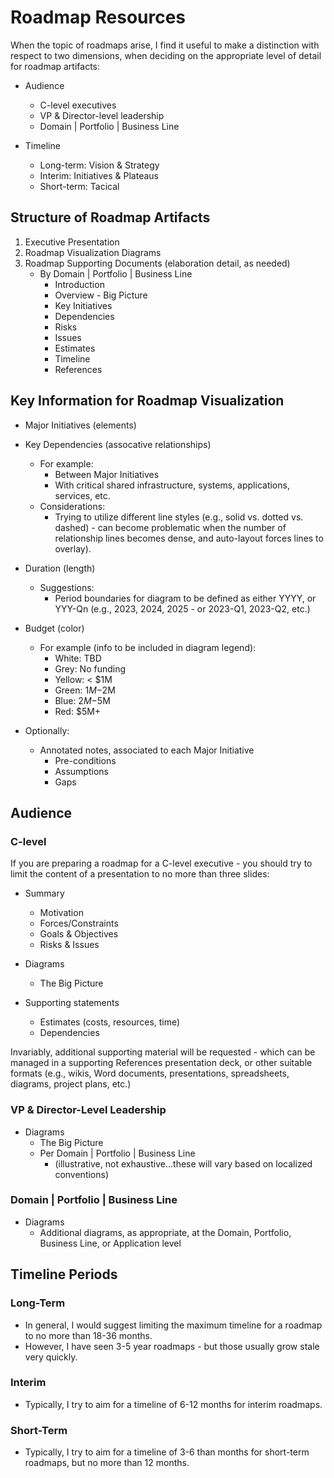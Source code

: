 
# Roadmap Resources

When the topic of roadmaps arise, I find it useful to make a distinction
with respect to two dimensions, when deciding on the appropriate level of detail 
for roadmap artifacts:

- Audience
  + C-level executives
  + VP & Director-level leadership
  + Domain | Portfolio | Business Line

- Timeline
  + Long-term: Vision & Strategy
  + Interim: Initiatives & Plateaus 
  + Short-term: Tacical


## Structure of Roadmap Artifacts

1. Executive Presentation
2. Roadmap Visualization Diagrams
3. Roadmap Supporting Documents (elaboration detail, as needed)
   - By Domain | Portfolio | Business Line
     * Introduction
     * Overview - Big Picture
     * Key Initiatives 
     * Dependencies
     * Risks
     * Issues
     * Estimates
     * Timeline
     * References


## Key Information for Roadmap Visualization

- Major Initiatives (elements)

- Key Dependencies (assocative relationships)
  + For example:
    * Between Major Initiatives
    * With critical shared infrastructure, systems, applications, services, etc.
  + Considerations:
    * Trying to utilize different line styles (e.g., solid vs. dotted vs. dashed) - can become problematic when the number of relationship lines becomes dense, and auto-layout forces lines to overlay).


- Duration (length)
  + Suggestions:
    * Period boundaries for diagram to be defined as either YYYY, or YYY-Qn (e.g., 2023, 2024, 2025 - or 2023-Q1, 2023-Q2, etc.)


- Budget (color)
  + For example (info to be included in diagram legend):
    * White: TBD
    * Grey: No funding
    * Yellow: < $1M
    * Green: $1M-$2M
    * Blue: $2M-$5M
    * Red: $5M+

- Optionally:
  + Annotated notes, associated to each Major Initiative
    * Pre-conditions
    * Assumptions
    * Gaps 


## Audience

### C-level
If you are preparing a roadmap for a C-level executive - you should try to limit 
the content of a presentation to no more than three slides:

- Summary
  + Motivation
  + Forces/Constraints
  + Goals & Objectives
  + Risks & Issues

- Diagrams
  + The Big Picture

- Supporting statements 
  + Estimates (costs, resources, time)
  + Dependencies
  
Invariably, additional supporting material will be requested - which can be managed 
in a supporting References presentation deck, or other suitable formats (e.g.,
wikis, Word documents, presentations, spreadsheets, diagrams, project plans, etc.)


### VP & Director-Level Leadership

- Diagrams
  + The Big Picture
  + Per Domain | Portfolio | Business Line 
    * (illustrative, not exhaustive...these will vary based on localized conventions)


### Domain | Portfolio | Business Line

- Diagrams 
  + Additional diagrams, as appropriate, at the Domain, Portfolio, Business Line, or Application level 



## Timeline Periods


### Long-Term

- In general, I would suggest limiting the maximum timeline for a roadmap to no more than 18-36 months. 
- However, I have seen 3-5 year roadmaps - but those usually grow stale very quickly. 


### Interim

- Typically, I try to aim for a timeline of 6-12 months for interim roadmaps.


### Short-Term

- Typically, I try to aim for a timeline of 3-6 than months for short-term roadmaps, but no more than 12 months. 



